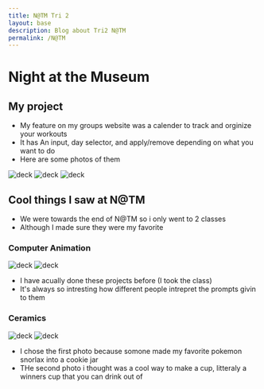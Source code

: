```yaml
---
title: N@TM Tri 2
layout: base
description: Blog about Tri2 N@TM
permalink: /N@TM
---
```


# Night at the Museum

## My project
- My feature on my groups website was a calender to track and orginize your workouts
- It has An input, day selector, and apply/remove depending on what you want to do
- Here are some photos of them

![deck]({{site.baseurl}}/images/ex.png)
![deck]({{site.baseurl}}/images/mypage.png)
![deck]({{site.baseurl}}/images/logpage.png)

## Cool things I saw at N@TM

- We were towards the end of N@TM so i only went to 2 classes
- Although I made sure they were my favorite

### Computer Animation

![deck]({{site.baseurl}}/images/p1.jpg)
![deck]({{site.baseurl}}/images/p4.jpg)

- I have acually done these projects before (I took the class)
- It's always so intresting how different people intrepret the prompts givin to them


### Ceramics

![deck]({{site.baseurl}}/images/p2.jpg)
![deck]({{site.baseurl}}/images/p3.jpg)

- I chose the first photo because somone made my favorite pokemon snorlax into a cookie jar
- THe second photo i thought was a cool way to make a cup, litteraly a winners cup that you can drink out of